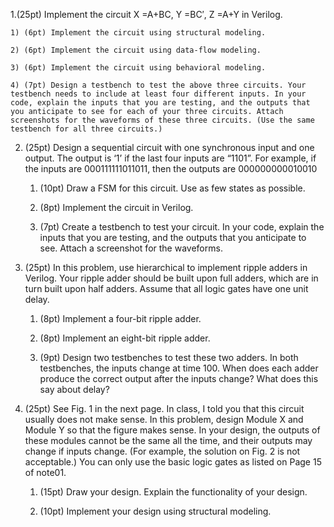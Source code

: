 1.(25pt)
Implement the circuit X =A+BC, Y =BC′, Z =A+Y in Verilog.

	1) (6pt) Implement the circuit using structural modeling.

	2) (6pt) Implement the circuit using data-flow modeling.

	3) (6pt) Implement the circuit using behavioral modeling.

	4) (7pt) Design a testbench to test the above three circuits. Your testbench needs to include at least four different inputs. In your code, explain the inputs that you are testing, and the outputs that you anticipate to see for each of your three circuits. Attach screenshots for the waveforms of these three circuits. (Use the same testbench for all three circuits.)



2. (25pt)
Design a sequential circuit with one synchronous input and one output. The output is ‘1’ if the last four inputs are “1101”. For example, if the inputs are 000111111011011, then the outputs are 000000000010010

	1) (10pt) Draw a FSM for this circuit. Use as few states as possible.

	2) (8pt) Implement the circuit in Verilog.

	3) (7pt) Create a testbench to test your circuit. In your code, explain the inputs that you are testing, and the outputs that you anticipate to see. Attach a screenshot for the waveforms.



3. (25pt)
In this problem, use hierarchical to implement ripple adders in Verilog. Your ripple adder should be built upon full adders, which are in turn built upon half adders. Assume that all logic gates have one unit delay.

	1) (8pt) Implement a four-bit ripple adder.

	2) (8pt) Implement an eight-bit ripple adder.

	3) (9pt) Design two testbenches to test these two adders. In both testbenches, the inputs change at time 100. When does each adder produce the correct output after the inputs change? What does this say about delay?



4. (25pt)
See Fig. 1 in the next page. In class, I told you that this circuit usually does not make sense. In this problem, design Module X and Module Y so that the figure makes sense. In your design, the outputs of these modules cannot be the same all the time, and their outputs may change if inputs change. (For example, the solution on Fig. 2 is not acceptable.) You can only use the basic logic gates as listed on Page 15 of note01.
	
	1) (15pt) Draw your design. Explain the functionality of your design. 

	2) (10pt) Implement your design using structural modeling.
